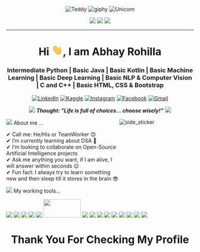 <p align="center">
  <img src="https://camo.githubusercontent.com/25f4341435db58189f8ec1d5933b531497ccbcbf4ba1ced12f677b308c7eea66/68747470733a2f2f632e74656e6f722e636f6d2f474e37334d4b4261775a5941414141692f627573792d637574652e676966" width="200" height="200" alt="Teddy">
  <img src="https://media.giphy.com/media/M9gbBd9nbDrOTu1Mqx/giphy.gif" alt="giphy">
  <img src="https://media.giphy.com/media/3ohs4BSacFKI7A717y/giphy.gif" width="200" height="200" alt="Unicorn">
</p>
<p align="center">
  <img src="https://img.shields.io/badge/Focus-Artificial%20Intelligence-brightgreen" />
  <img src="https://img.shields.io/badge/Lives-India-success" />
  <img src="https://img.shields.io/badge/Languages-English%20%26%20Hindi-brightgreen" />
</p>
<hr>
<h1 align="center">Hi <img src="https://raw.githubusercontent.com/ABSphreak/ABSphreak/master/gifs/Hi.gif" width="30px">, I am Abhay Rohilla</h1>
<h3 align="center">Intermediate Python | Basic Java | Basic Kotlin | Basic Machine Learning | Basic Deep Learning | Basic NLP & Computer Vision | C and C++ | Basic HTML, CSS & Bootstrap</h3>
<p align="center">
  <a href="https://www.linkedin.com/in/abhayrohilla" target="_blank"><img src="https://cdn.pixabay.com/photo/2017/08/22/11/56/linked-in-2668696_1280.png" alt="LinkedIn" height="30" width="40" /></a>  
  <a href="https://www.kaggle.com/abhayrohilla31" target="_blank"><img src="https://www.vectorlogo.zone/logos/kaggle/kaggle-icon.svg" alt="Kaggle" height="30" width="40" /></a>
  <a href="https://www.instagram.com/abhayrohilla__/" target="_blank"><img src="https://cdn.pixabay.com/photo/2016/08/09/17/52/instagram-1581266_1280.jpg" alt="Instagram" height="30" width="40" /></a>
  <a href="https://m.facebook.com/home.php?ref=wizard&_rdr" target="_blank"><img src="https://www.svgrepo.com/show/299425/facebook.svg" alt="Facebook" height="30" width="40" /></a>
  <a href="mailto:abhayrohilla31@gmail.com"><img src="https://seeklogo.com/images/G/gmail-new-2020-logo-32DBE11BB4-seeklogo.com.png" alt="Gmail" height="30" width="40" /></a>
</p>
<p align="center">
  <img src="https://media.giphy.com/media/gH3LO09IOiZIqePwv9/giphy.gif" width="50" /> 
  <b><i align="center">Thought: "Life is full of choices… choose wisely!”</i></b> 
  <img src="https://media.giphy.com/media/qjqUcgIyRjsl2/giphy.gif" width="50" />
</p>
<img align="right" width=200px height=200px alt="side_sticker" src="https://media.giphy.com/media/TEnXkcsHrP4YedChhA/giphy.gif" />
<img src="https://media.giphy.com/media/iY8CRBdQXODJSCERIr/giphy.gif" width="30px"> About me ...

✔ Call me: He/His or TeamWorker 😊<br>
✔ I’m currently learning about DSA 🥰<br>
✔ I’m looking to collaborate on Open-Source Artificial Intelligence projects<br>
✔ Ask me anything you want, if I am alive, I will answer within seconds 😉<br>
✔ Fun fact: I always try to learn something new and then sleep till it stores in the brain 😎<br>

<img src="https://media.giphy.com/media/iY8CRBdQXODJSCERIr/giphy.gif" width="30px"> My working tools...

<p align="left">
  <code><img height="50" src="https://freepngimg.com/thumb/python_logo/5-2-python-logo-png-image-thumb.png"></code>
  <code><img height="50" src="https://www.vectorlogo.zone/logos/java/java-ar21.svg"></code>
  <code><img height="50" src="https://www.vectorlogo.zone/logos/jupyter/jupyter-ar21.svg"></code>
  <code><img height="50" src="https://www.vectorlogo.zone/logos/w3_html5/w3_html5-ar21.svg"></code>
  <code><img height="50" src="https://www.vectorlogo.zone/logos/mysql/mysql-ar21.svg"></code>
  <code><img height="50" src="https://matplotlib.org/2.2.5/_images/sphx_glr_logos2_001.png" width='100'></code>
  <code><img height="50" src="https://upload.wikimedia.org/wikipedia/commons/thumb/e/ed/Pandas_logo.svg/768px-Pandas_logo.svg.png"></code>
  <code><img height="50" src="https://www.vectorlogo.zone/logos/numpy/numpy-ar21.svg"></code>
  <code><img height="50" src="https://www.shutterstock.com/image-vector/emblem-c-plus-programming-language-260nw-1669056601.jpg"></code>
  <code><img height="50" src="https://encrypted-tbn0.gstatic.com/images?q=tbn:ANd9GcSOOPdJoCN0IEwPovwoJ0g-YuZ6spEf4o6M7Q&usqp=CAU"></code>
  <code><img height="50" src="https://raw.githubusercontent.com/valohai/ml-logos/master/scipy.svg"></code>
  <code><img height="50" src="https://www.vectorlogo.zone/logos/netlifyapp_watercss/netlifyapp_watercss-ar21.svg"></code>
  <code><img height="50" src="https://seeklogo.com/images/S/scikit-learn-logo-8766D07E2E-seeklogo.com.png"></code>
  <code><img height="50" src="https://upload.wikimedia.org/wikipedia/commons/thumb/3/32/OpenCV_Logo_with_text_svg_version.svg/730px-OpenCV_Logo_with_text_svg_version.svg.png"></code>
  <code><img height="50" src="https://www.vectorlogo.zone/logos/tensorflow/tensorflow-ar21.svg"></code>
</p>
<h1 align="center">Thank You For Checking My Profile</h1>
